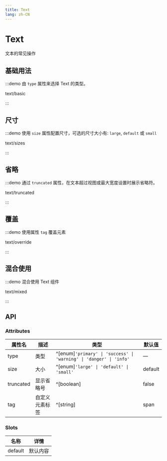```yaml
---
title: Text
lang: zh-CN
---
```


# Text

文本的常见操作

## 基础用法

:::demo 由 `type` 属性来选择 Text 的类型。

text/basic

:::

## 尺寸

:::demo 使用 `size` 属性配置尺寸，可选的尺寸大小有: `large`, `default` 或 `small`

text/sizes

:::

## 省略

:::demo 通过 `truncated` 属性，在文本超过视图或最大宽度设置时展示省略符。

text/truncated

:::

## 覆盖

:::demo 使用属性 `tag` 覆盖元素

text/override

:::

## 混合使用

:::demo 混合使用 Text 组件

text/mixed

:::

## API

### Attributes

| 属性名    | 描述           | 类型                                                               | 默认值  |
| --------- | -------------- | ------------------------------------------------------------------ | ------- |
| type      | 类型           | ^[enum]`'primary' \| 'success' \| 'warning' \| 'danger' \| 'info'` | —       |
| size      | 大小           | ^[enum]`'large' \| 'default' \| 'small'`                           | default |
| truncated | 显示省略号     | ^[boolean]                                                         | false   |
| tag       | 自定义元素标签 | ^[string]                                                          | span    |

### Slots

| 名称    | 详情     |
| ------- | -------- |
| default | 默认内容 |
